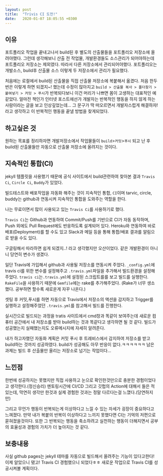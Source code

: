```yaml
---
layout: post
title:  "Trivis CI 도전!"
date:   2020-01-07 18:05:55 +0300
---
```

## 이유 
포트폴리오 작업을 끝내고나서 build된 후 별도의 산출물들을 포트폴리오 저장소에 올려야했다. 그런데 생각해보니 산출 전 작업물, 개발환경들도 소스관리가 되어야하는데 포트폴리오 저장소는 제외였다. 따라서 다른 저장소에서 관리되어야했다. 포트폴리오는 개발소스, build후 산출물 소스 이렇게 두 저장소에서 관리가 필요했다.

처음에는 로컬에서 build된 산출물을 직접 산출물 저장소에 복붙해서 옮겼다. 처음 한두번은 이렇게 하면 되겠지~! 했는데 수정이 많아지고 `build > 산출물 복사 > 폴더찾기 > 붙여넣기 > 커밋 > 푸시`가 반복되다보니 이건 머리가 나쁘면 몸이 고생하는 대표적인 예 같았다.
얼마전 책인가 인터넷 포스트에선가 개발자는 반복적인 행동을 하지 않게 하는 사람이라는 글을 보고 인상깊었는데... 그 문구가 딱 떠오르면서 개발자스럽게 해결하자! 라고 생각하고 이 반복적인 행동을 끝낼 방법을 찾게되었다.

## 하고싶은 것
원하는 목표를 정리하자면 개발저장소에서 작업물들이 `build`>`커밋`>`푸시` 되고 난 후 build된 산출물들만 자동으로 산출물 저장소에 올려지는 것이다.

## 지속적인 통합(CI)
jekyll 템플릿을 사용했기 때문에 공식 사이트에서 build관련하여 찾아본 결과 `Travis Ci`, `Circle Ci`, `Buddy`가 있었다.

빌드테스트와 배포작업을 자동화 해주는 것이 지속적인 통합, `CI`이며
tarvic, circle, buddy는 github과 연동시켜 지속적인 통합을 도와주는 역할을 한다.

나는 무료이면서 많이 사용되고 있는 `Travis Ci`를 사용하기로 했다.

`Travis Ci`는 Github과 연동하여 Commit/Push를 기반으로 CI가 자동 동작하며, Push 외에도 Pull Request에도 반응하도록 설계되어 있다. Heroku와 연동하여 바로 배포(Deployment)를 할 수도 있고 Slack과 메일 등을 통해 통합/배포 결과를 알림으로 받을 수도 있다.

구글링해서 따라하면 쉽게 되겠지..! 라고 생각했지만 오산이었다.
같은 개발환경이 아니니 당연히 변수가 생겼다.

일단 Travis에 가입해서 github과 사용될 저장소를 연동시켜 주었다.
`_config.yml`에 travis ci를 위한 변수를 설정해주고
`.travis.yml`파일을 추가해서 빌드환경을 설정해 주었다.
`travis ci`는`.travis.yml`에 설정된 스크립트를를 보고 빌드를 실행한다.
`RakeFile`을 사용하기 때문에 `Gemfile`에는 rake를 추가해주었다.
(Rake가 너무 생소했다. 공부하면 할수록 새로운게 자꾸 나온다.)

셋팅 후 커밋,푸시를 하면 자동으로 Travis에서 저장소의 액션을 감지하고 Trigger를 실행하고 설정해주었던 `.travis.yml`를 참고해서 빌드를 진행한다.

실시간으로 빌드되는 과정을 tratis 사이트에서 cmd창과 똑같이 보여주는데 새로운 컴퓨터 공간에서 내 저장소를 받아 build하는 것과 똑같다고 생각하면 될 것 같다.
빌드가 성공했는지 실패했는지도 오류메시지에 자세히 알려준다.

내가 하고자했던 자동화 계획은 커밋 푸시 후 트레비스에서 감지하여 저장소를 받고 build하는 것까지 성공하였다. build가 성공해도 아무 반응이 없다.ㅋㅋㅋㅋㅋㅋ 남은 과제는 빌드 후 산출물만 올리는 저장소로 넘기는 작업이다...

## 느낀점
한번에 성공하지는 못했지만 직접 사용하고 눈으로 확인한것만으로 충분한 경험이었다고 생각한다.(정신승리) 멘토링시간에 CI/CD 그리고 깃헙의 Action에 대해서 들은 적 있는데, 막연히 생각만 한것과 실제 경험한 것과는 정말 다르다는걸 느꼈다.(당연하지만)

그리고 무언가 행동이 반복되는게 이상하다고 느낄 수 있는 자세가 굉장이 중요하다고 느껴졌다. 만약 내가 복붙의 반복이 이상하다고 느끼지 못했다면 CI는 기억의 저편으로 묻혀졌을것이다. 또한 그 반복되는 행동을 축소하려고 실천하는 행동이 더해지면서 공부의 효율성과 경험의 가치가 더 높아지는 것 같다.

## 보충내용
사실 github pages는 jekyll 테마를 자동으로 빌드해서 올려주는 기능이 있다고한다!
이제 알았으니 됐고! Travis CI 경험했으니 되었다ㅎㅎ
새로운 작업으로 Travis CI를 성공시켜볼 계획이다.


